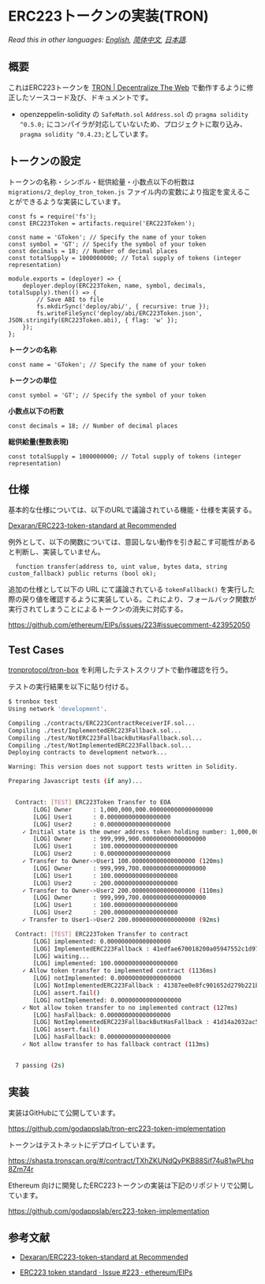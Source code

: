 # ERC223トークンの実装(TRON)

*Read this in other languages: [English](README.en.md), [简体中文](README.zh.md), [日本語](README.ja.md).*

## 概要

これはERC223トークンを [TRON \| Decentralize The Web](https://tron.network/) で動作するように修正したソースコード及び、ドキュメントです。

* openzeppelin-solidity の `SafeMath.sol` `Address.sol` の `pragma solidity ^0.5.0;` にコンパイラが対応していないため、プロジェクトに取り込み、`pragma solidity ^0.4.23;`としています。

## トークンの設定

トークンの名称・シンボル・総供給量・小数点以下の桁数は `migrations/2_deploy_tron_token.js` ファイル内の変数により指定を変えることができるような実装にしています。

```es6
const fs = require('fs');
const ERC223Token = artifacts.require('ERC223Token');

const name = 'GToken'; // Specify the name of your token
const symbol = 'GT'; // Specify the symbol of your token
const decimals = 18; // Number of decimal places
const totalSupply = 1000000000; // Total supply of tokens (integer representation)

module.exports = (deployer) => {
    deployer.deploy(ERC223Token, name, symbol, decimals, totalSupply).then(() => {
        // Save ABI to file
        fs.mkdirSync('deploy/abi/', { recursive: true });
        fs.writeFileSync('deploy/abi/ERC223Token.json', JSON.stringify(ERC223Token.abi), { flag: 'w' });
    });
};
```

**トークンの名称**

```es6
const name = 'GToken'; // Specify the name of your token
```

**トークンの単位**

```es6
const symbol = 'GT'; // Specify the symbol of your token
```

**小数点以下の桁数**

```es6
const decimals = 18; // Number of decimal places
```

**総供給量(整数表現)**

```es6
const totalSupply = 1000000000; // Total supply of tokens (integer representation)
```

## 仕様

基本的な仕様については、以下のURLで議論されている機能・仕様を実装する。

[Dexaran/ERC223\-token\-standard at Recommended](https://github.com/Dexaran/ERC223-token-standard/tree/Recommended)

例外として、以下の関数については、意図しない動作を引き起こす可能性があると判断し、実装していません。

```solidity
  function transfer(address to, uint value, bytes data, string custom_fallback) public returns (bool ok);
```

追加の仕様として以下の URL にて議論されている `tokenFallback()` を実行した際の戻り値を確認するように実装している。これにより、フォールバック関数が実行されてしまうことによるトークンの消失に対応する。

https://github.com/ethereum/EIPs/issues/223#issuecomment-423952050


## Test Cases

[tronprotocol/tron\-box](https://github.com/tronprotocol/tron-box) を利用したテストスクリプトで動作確認を行う。

テストの実行結果を以下に貼り付ける。

```bash
$ tronbox test
Using network 'development'.

Compiling ./contracts/ERC223ContractReceiverIF.sol...
Compiling ./test/ImplementedERC223Fallback.sol...
Compiling ./test/NotERC223FallbackButHasFallback.sol...
Compiling ./test/NotImplementedERC223Fallback.sol...
Deploying contracts to development network...

Warning: This version does not support tests written in Solidity.

Preparing Javascript tests (if any)...


  Contract: [TEST] ERC223Token Transfer to EOA
       [LOG] Owner      : 1,000,000,000.000000000000000000
       [LOG] User1      : 0.000000000000000000
       [LOG] User2      : 0.000000000000000000
    ✓ Initial state is the owner address token holding number: 1,000,000,000.000000000000000000 (63ms)
       [LOG] Owner      : 999,999,900.000000000000000000
       [LOG] User1      : 100.000000000000000000
       [LOG] User2      : 0.000000000000000000
    ✓ Transfer to Owner->User1 100.000000000000000000 (120ms)
       [LOG] Owner      : 999,999,700.000000000000000000
       [LOG] User1      : 100.000000000000000000
       [LOG] User2      : 200.000000000000000000
    ✓ Transfer to Owner->User2 200.000000000000000000 (110ms)
       [LOG] Owner      : 999,999,700.000000000000000000
       [LOG] User1      : 100.000000000000000000
       [LOG] User2      : 200.000000000000000000
    ✓ Transfer to User1->User2 200.000000000000000000 (92ms)

  Contract: [TEST] ERC223Token Transfer to contract
       [LOG] implemented: 0.000000000000000000
       [LOG] ImplementedERC223Fallback : 41edfae670018200a05947552c1d972baad90a1752
       [LOG] waiting...
       [LOG] implemented: 100.000000000000000000
    ✓ Allow token transfer to implemented contract (1136ms)
       [LOG] notImplemented: 0.000000000000000000
       [LOG] NotImplementedERC223Fallback : 41387ee0e8fc901652d279b221b941291da8a83d80
       [LOG] assert.fail()
       [LOG] notImplemented: 0.000000000000000000
    ✓ Not allow token transfer to no implemented contract (127ms)
       [LOG] hasFallback: 0.000000000000000000
       [LOG] NotImplementedERC223FallbackButHasFallback : 41d14a2032ac5642f3d4adab6f8a5152c5696ff26f
       [LOG] assert.fail()
       [LOG] hasFallback: 0.000000000000000000
    ✓ Not allow transfer to has fallback contract (113ms)


  7 passing (2s)

```

## 実装

実装はGitHubにて公開しています。

https://github.com/godappslab/tron-erc223-token-implementation

トークンはテストネットにデプロイしています。

https://shasta.tronscan.org/#/contract/TXhZKUNdQyPKB88Sif74u81wPLhq8Zm74r

Ethereum 向けに開発したERC223トークンの実装は下記のリポジトリで公開しています。

https://github.com/godappslab/erc223-token-implementation

## 参考文献

- [Dexaran/ERC223\-token\-standard at Recommended](https://github.com/Dexaran/ERC223-token-standard/tree/Recommended)

- [ERC223 token standard · Issue \#223 · ethereum/EIPs](https://github.com/ethereum/EIPs/issues/223)
